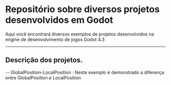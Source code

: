 # Repositório sobre diversos projetos desenvolvidos em Godot 

Aqui você encontrará diversos exemplos de projetos desenvolvidos na engine de desenvolvimento de jogos Godot 4.3

-------

## Descrição dos projetos.

-- GlobalPosition-LocalPosition : Neste exemplo é demonstrado a diferença entre GlobalPosition e LocalPosition
